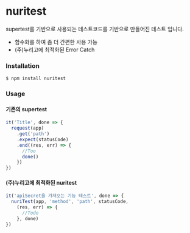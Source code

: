 # nuritest

supertest를 기반으로 사용되는 테스트코드를 기반으로 만들어진 테스트 입니다.<br/>
 - 함수화를 하여 좀 더 간편한 사용 가능
 - (주)누리고에 최적화된 Error Catch

### Installation

```
$ npm install nuritest
```

### Usage

#### 기존의 supertest

```javascript
it('Title', done => {
  request(app)
    .get('path')
    .expect(statusCode)
    .end((res, err) => {
      //Too
      done()
    })
})
```

#### (주)누리고에 최적화된 nuritest

```javascript
it('apiSecret을 가져오는 기능 테스트', done => {
  nuriTest(app, 'method', 'path', statusCode,
    (res, err) => {
      //Todo
    }, done)
})
```